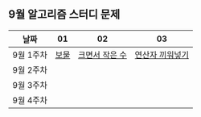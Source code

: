 ## 9월 알고리즘 스터디 문제

| 날짜 | 01 | 02 | 03 |
| :---: | :---: | :---: | :---: |
| 9월 1주차 | [보물](https://www.acmicpc.net/problem/1026) | [크면서 작은 수](https://www.acmicpc.net/problem/2992) | [연산자 끼워넣기](https://www.acmicpc.net/problem/14888) |
| 9월 2주차 |  |  |  |
| 9월 3주차 |  |  |  |
| 9월 4주차 |  |  |  |
